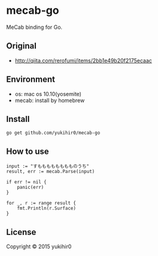 # mecab-go

MeCab binding for Go.

## Original
- http://qiita.com/rerofumi/items/2bb1e49b20f2175ecaac

## Environment
- os: mac os 10.10(yosemite)
- mecab: install by homebrew

## Install

```
go get github.com/yukihir0/mecab-go
```

## How to use

```
input := "すもももももももものうち"
result, err := mecab.Parse(input)

if err != nil {
	panic(err)
}

for _, r := range result {
	fmt.Println(r.Surface)
}
```

## License

Copyright &copy; 2015 yukihir0
